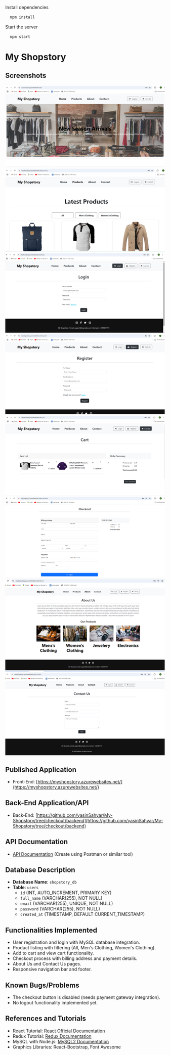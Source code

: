 
Install dependencies

```bash
  npm install
```

Start the server

```bash
  npm start
```
# My Shopstory

## Screenshots
![Home Page](screenshots/home.png)
![Products Page](screenshots/products.png)
![Login Page](screenshots/login.png)
![Register Page](screenshots/registerp.png)
![Cart Page](screenshots/cartp.png)
![Checkout Page](screenshots/checkoutp.png)
![About Page](screenshots/aboutP.png)
![Contact Page](screenshots/contactp.png)

## Published Application
- Front-End: [https://myshopstory.azurewebsites.net/](https://myshopstory.azurewebsites.net/)

## Back-End Application/API
- Back-End: [https://github.com/yasinSahyar/My-Shopstory/tree/checkout/backend](https://github.com/yasinSahyar/My-Shopstory/tree/checkout/backend)

## API Documentation
- [API Documentation](https://documenter.getpostman.com/view/12345/your-api) (Create using Postman or similar tool)

## Database Description
- **Database Name**: `shopstory_db`
- **Table**: `users`
  - `id` (INT, AUTO_INCREMENT, PRIMARY KEY)
  - `full_name` (VARCHAR(255), NOT NULL)
  - `email` (VARCHAR(255), UNIQUE, NOT NULL)
  - `password` (VARCHAR(255), NOT NULL)
  - `created_at` (TIMESTAMP, DEFAULT CURRENT_TIMESTAMP)

## Functionalities Implemented
- User registration and login with MySQL database integration.
- Product listing with filtering (All, Men's Clothing, Women's Clothing).
- Add to cart and view cart functionality.
- Checkout process with billing address and payment details.
- About Us and Contact Us pages.
- Responsive navigation bar and footer.

## Known Bugs/Problems
- The checkout button is disabled (needs payment gateway integration).
- No logout functionality implemented yet.

## References and Tutorials
- React Tutorial: [React Official Documentation](https://reactjs.org/)
- Redux Tutorial: [Redux Documentation](https://redux.js.org/)
- MySQL with Node.js: [MySQL2 Documentation](https://www.npmjs.com/package/mysql2)
- Graphics Libraries: React-Bootstrap, Font Awesome




